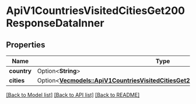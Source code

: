 # ApiV1CountriesVisitedCitiesGet200ResponseDataInner

## Properties

Name | Type | Description | Notes
------------ | ------------- | ------------- | -------------
**country** | Option<**String**> |  | [optional]
**cities** | Option<[**Vec<models::ApiV1CountriesVisitedCitiesGet200ResponseDataInnerCitiesInner>**](_api_v1_countries_visited_cities_get_200_response_data_inner_cities_inner.md)> |  | [optional]

[[Back to Model list]](../README.md#documentation-for-models) [[Back to API list]](../README.md#documentation-for-api-endpoints) [[Back to README]](../README.md)


